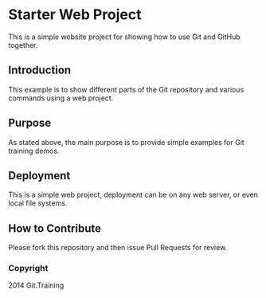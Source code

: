 # Starter Web Project

This is a simple website project for showing how to use Git and GitHub together.

## Introduction

This example is to show different parts of the Git repository and various commands using a web project.

## Purpose

As stated above, the main purpose is to provide simple examples for Git training demos.

## Deployment

This is a simple web project, deployment can be on any web server, or even local file systems.

## How to Contribute

Please fork this repository and then issue Pull Requests for review.

### Copyright

2014 Git.Training